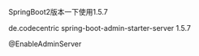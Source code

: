 SpringBoot2版本一下使用1.5.7

<dependency>
    <groupId>de.codecentric</groupId>
    <artifactId>spring-boot-admin-starter-server</artifactId>
    <version>1.5.7</version>
</dependency>


@EnableAdminServer